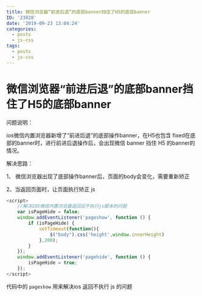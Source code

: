 ```yaml
---
title: 微信浏览器“前进后退”的底部banner挡住了H5的底部banner
ID: '23828'
date: '2019-09-23 13:04:24'
categories:
  - posts
  - js-css
tags:
  - posts
  - js-css
---
```


# 微信浏览器“前进后退”的底部banner挡住了H5的底部banner

问题说明：

ios微信内置浏览器新增了“前进后退”的底部操作banner，在H5也包含 fixed在底部的banner时，进行前进后退操作后，会出现微信 banner 挡住 H5 的banner的情况。

解决思路：

1、 微信浏览器出现了底部操作banner后，页面的body会变化，需要重新矫正

2、当返回页面时，让页面执行矫正 js

``` js 
<script>
    //解决IOS微信内置浏览器返回后不执行js脚本的问题
    var isPageHide = false;
    window.addEventListener('pageshow', function () {
        if (isPageHide) {
            setTimeout(function(){
                $("body").css('height',window.innerHeight)
            },200);
        }
    });
    window.addEventListener('pagehide', function () {
        isPageHide = true;
    });
</script>
```

代码中的 `pageshow` 用来解决ios 返回不执行 js 的问题
 
 
 
 
 
 
 
 
 
 
 
 
 
 
 
 
 
 
 
 
 
